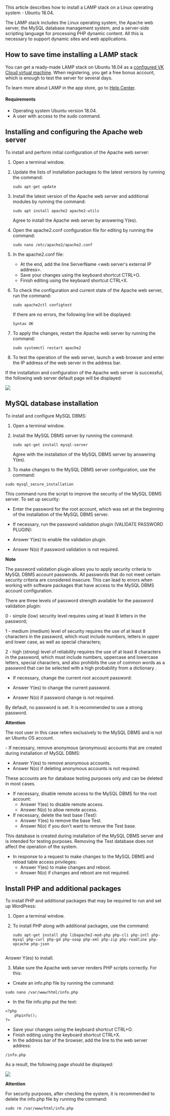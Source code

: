 This article describes how to install a LAMP stack on a Linux operating system - Ubuntu 18.04.

The LAMP stack includes the Linux operating system, the Apache web server, the MySQL database management system, and a server-side scripting language for processing PHP dynamic content. All this is necessary to support dynamic sites and web applications.

## How to save time installing a LAMP stack

You can get a ready-made LAMP stack on Ubuntu 18.04 as a [configured VK Cloud virtual machine](https://mcs.mail.ru/app/services/marketplace/). When registering, you get a free bonus account, which is enough to test the server for several days.

To learn more about LAMP in the app store, go to [Help Center](https://mcs.mail.ru/help/quick-start/-lamp-stack-apachephp).

#### Requirements

- Operating system Ubuntu version 18.04.
- A user with access to the sudo command.

## Installing and configuring the Apache web server

To install and perform initial configuration of the Apache web server:

1. Open a terminal window.
2. Update the lists of installation packages to the latest versions by running the command:
    ```
    sudo apt-get update
    ```
3. Install the latest version of the Apache web server and additional modules by running the command:

    ```
    sudo apt install apache2 apache2-utils
    ```

    Agree to install the Apache web server by answering Y(es).

4. Open the apache2.conf configuration file for editing by running the command:
    ```
    sudo nano /etc/apache2/apache2.conf
    ```
5. In the apache2.conf file:
    - At the end, add the line ServerName <web server's external IP address>.
    - Save your changes using the keyboard shortcut CTRL+O.
    - Finish editing using the keyboard shortcut CTRL+X.
6. To check the configuration and current state of the Apache web server, run the command:

    ```
    sudo apache2ctl configtest
    ```

    If there are no errors, the following line will be displayed:

    ```
    Syntax OK
    ```

7. To apply the changes, restart the Apache web server by running the command:
    ```
    sudo systemctl restart apache2
    ```
8. To test the operation of the web server, launch a web browser and enter the IP address of the web server in the address bar.

If the installation and configuration of the Apache web server is successful, the following web server default page will be displayed:

![](./assets/helpjuice_production-2fuploads-2fupload-2fimage-2f4120-2fdirect-2f1552943724393-1552943724393.png)

## MySQL database installation

To install and configure MySQL DBMS:

1. Open a terminal window.
2. Install the MySQL DBMS server by running the command:

    ```
    sudo apt-get install mysql-server
    ```

    Agree with the installation of the MySQL DBMS server by answering Y(es).

3. To make changes to the MySQL DBMS server configuration, use the command:

```
sudo mysql_secure_installation
```

This command runs the script to improve the security of the MySQL DBMS server. To set up security:

- Enter the password for the root account, which was set at the beginning of the installation of the MySQL DBMS server.
- If necessary, run the password validation plugin (VALIDATE PASSWORD PLUGIN):

- Answer Y(es) to enable the validation plugin.
- Answer N(o) if password validation is not required.

<info>

**Note**

The password validation plugin allows you to apply security criteria to MySQL DBMS account passwords. All passwords that do not meet certain security criteria are considered insecure. This can lead to errors when working with software packages that have access to the MySQL DBMS account configuration.

</info>

There are three levels of password strength available for the password validation plugin:

0 - simple (low) security level requires using at least 8 letters in the password;

1 - medium (medium) level of security requires the use of at least 8 characters in the password, which must include numbers, letters in upper and lower case, as well as special characters;

2 - high (strong) level of reliability requires the use of at least 8 characters in the password, which must include numbers, uppercase and lowercase letters, special characters, and also prohibits the use of common words as a password that can be selected with a high probability from a dictionary .

- If necessary, change the current root account password:

- Answer Y(es) to change the current password.
- Answer N(o) if password change is not required.

By default, no password is set. It is recommended to use a strong password.

<warn>

**Attention**

The root user in this case refers exclusively to the MySQL DBMS and is not an Ubuntu OS account.

</warn>
- If necessary, remove anonymous (anonymous) accounts that are created during installation of MySQL DBMS:

- Answer Y(es) to remove anonymous accounts.
- Answer N(o) if deleting anonymous accounts is not required.

These accounts are for database testing purposes only and can be deleted in most cases.

- If necessary, disable remote access to the MySQL DBMS for the root account:
  - Answer Y(es) to disable remote access.
  - Answer N(o) to allow remote access.
- If necessary, delete the test base (Test):
  - Answer Y(es) to remove the base Test.
  - Answer N(o) if you don't want to remove the Test base.

This database is created during installation of the MySQL DBMS server and is intended for testing purposes. Removing the Test database does not affect the operation of the system.

- In response to a request to make changes to the MySQL DBMS and reload table access privileges:
  - Answer Y(es) to make changes and reboot.
  - Answer N(o) if changes and reboot are not required.

## Install PHP and additional packages

To install PHP and additional packages that may be required to run and set up WordPress:

1. Open a terminal window.
2. To install PHP along with additional packages, use the command:

    ```
    sudo apt-get install php libapache2-mod-php php-cli php-intl php-mysql php-curl php-gd php-soap php-xml php-zip php-readline php-opcache php-json


    ```

Answer Y(es) to install.

3. Make sure the Apache web server renders PHP scripts correctly. For this:

- Create an info.php file by running the command:

```
sudo nano /var/www/html/info.php
```

- In the file info.php put the text:

```
<?php
    phpinfo();
?>
```

- Save your changes using the keyboard shortcut CTRL+O.
- Finish editing using the keyboard shortcut CTRL+X.
- In the address bar of the browser, add the line to the web server address:

```
/info.php
```

As a result, the following page should be displayed:

![](./assets/helpjuice_production-2fuploads-2fupload-2fimage-2f4120-2fdirect-2f1552943725418-1552943725418.png)

<warn>

**Attention**

For security purposes, after checking the system, it is recommended to delete the info.php file by running the command:

```
sudo rm /var/www/html/info.php
```

</warn>
